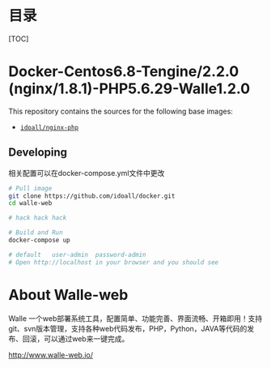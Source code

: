 # 目录

[TOC]

# Docker-Centos6.8-Tengine/2.2.0 (nginx/1.8.1)-PHP5.6.29-Walle1.2.0


This repository contains the sources for the following base images:
- [`idoall/nginx-php`](https://hub.docker.com/r/idoall/nginx-php/)


## Developing
相关配置可以在docker-compose.yml文件中更改
```bash
# Pull image
git clone https://github.com/idoall/docker.git
cd walle-web

# hack hack hack

# Build and Run
docker-compose up

# default   user-admin  password-admin
# Open http://localhost in your browser and you should see
```



# About Walle-web

Walle 一个web部署系统工具，配置简单、功能完善、界面流畅、开箱即用！支持git、svn版本管理，支持各种web代码发布，PHP，Python，JAVA等代码的发布、回滚，可以通过web来一键完成。

http://www.walle-web.io/
